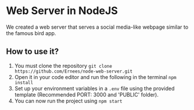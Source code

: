 # Web Server in NodeJS

We created a web server that serves a social media-like webpage similar to the famous bird app.

## How to use it?

1. You must clone the repository `git clone`
 ` https://github.com/Ernees/node-web-server.git`
3. Open it in your code editor and run the following in the terminal `npm install`
4. Set up your environment variables in a `.env` file using the provided template (Recommended PORT: 3000 and 'PUBLIC' folder).
5. You can now run the project using `npm start`
